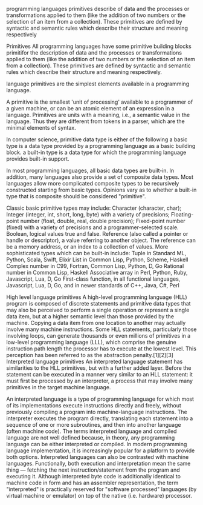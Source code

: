 programming languages primitives describe of data and the processes or transformations applied to them
(like the addition of two numbers or the selection of an item from a collection).
These primitives are defined by syntactic and semantic rules which describe their structure and meaning respectively

Primitives
All programming languages have some primitive building blocks
primitifor the description of data and the processes or transformations applied to them (like the addition of two numbers or the selection of an item from a collection). These primitives are defined by syntactic and semantic rules which describe their structure and meaning respectively.

language primitives are the simplest elements available in a programming language.

A primitive is the smallest 'unit of processing' available to a programmer of a given machine, or can be an atomic element of an expression in a language.
Primitives are units with a meaning, i.e., a semantic value in the language.
Thus they are different from tokens in a parser, which are the minimal elements of syntax.

In computer science, primitive data type is either of the following
a basic type is a data type provided by a programming language as a basic building block.
a built-in type is a data type for which the programming language provides built-in support.

In most programming languages, all basic data types are built-in.
In addition, many languages also provide a set of composite data types.
Most languages allow more complicated composite types to be recursively constructed starting from basic types.
Opinions vary as to whether a built-in type that is composite should be considered "primitive".

Classic basic primitive types may include:
Character (character, char);
Integer (integer, int, short, long, byte) with a variety of precisions;
Floating-point number (float, double, real, double precision);
Fixed-point number (fixed) with a variety of precisions and a programmer-selected scale.
Boolean, logical values true and false.
Reference (also called a pointer or handle or descriptor), a value referring to another object. The reference can be a memory address, or an index to a collection of values.
More sophisticated types which can be built-in include:
Tuple in Standard ML, Python, Scala, Swift, Elixir
List in Common Lisp, Python, Scheme, Haskell
Complex number in C99, Fortran, Common Lisp, Python, D, Go
Rational number in Common Lisp, Haskell
Associative array in Perl, Python, Ruby, Javascript, Lua, D, Go
First-class function, in all functional languages, Javascript, Lua, D, Go, and in newer standards of C++, Java, C#, Perl

High level language primitives
A high-level programming language (HLL) program is composed of discrete statements and primitive data types that may also be perceived to perform a single operation or represent a single data item, but at a higher semantic level than those provided by the machine. Copying a data item from one location to another may actually involve many machine instructions.
Some HLL statements, particularly those involving loops, can generate thousands or even millions of primitives in a low-level programming language (LLL), which comprise the genuine instruction path length the processor has to execute at the lowest level. This perception has been referred to as the abstraction penalty.[1][2][3]
Interpreted language primitives
An interpreted language statement has similarities to the HLL primitives, but with a further added layer. Before the statement can be executed in a manner very similar to an HLL statement: it must first be processed by an interpreter, a process that may involve many primitives in the target machine language.

An interpreted language is a type of programming language for which most of its implementations execute instructions directly and freely, without previously compiling a program into machine-language instructions. The interpreter executes the program directly, translating each statement into a sequence of one or more subroutines, and then into another language (often machine code).
The terms interpreted language and compiled language are not well defined because, in theory, any programming language can be either interpreted or compiled. In modern programming language implementation, it is increasingly popular for a platform to provide both options.
Interpreted languages can also be contrasted with machine languages. Functionally, both execution and interpretation mean the same thing — fetching the next instruction/statement from the program and executing it. Although interpreted byte code is additionally identical to machine code in form and has an assembler representation, the term "interpreted" is practically reserved for "software processed" languages (by virtual machine or emulator) on top of the native (i.e. hardware) processor.
